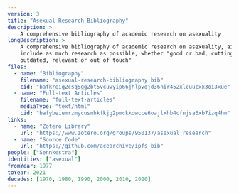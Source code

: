 ```yaml
---
version: 3
title: "Asexual Research Bibliography"
description: >
    A comprehensive bibliography of academic research on asexuality
longDescription: >
    A comprehensive bibliography of academic research on asexuality, aiming to
    include as much research as possible, whether "good or bad, cutting edge or
    outdated, relevant or out of touch"
files:
  - name: "Bibliography"
    filename: "asexual-research-bibliography.bib"
    cid: "bafkreig2csq5gg2bt5vcuvyip66jhlpvqjd36nir452xlcuucxx3oi3xue"
  - name: "Full-text Articles"
    filename: "full-text-articles"
    mediaType: "text/html"
    cid: "bafybeiemrzmycusnhkfkjg2pmckkdwcce6oajlxhb4cfnjsa6xb7izq4hm"
links:
  - name: "Zotero Library"
    url: "https://www.zotero.org/groups/950137/asexual_research"
  - name: "Source Code"
    url: "https://github.com/acearchive/ipfs-bib"
people: ["Sennkestra"]
identities: ["asexual"]
fromYear: 1977
toYear: 2021
decades: [1970, 1980, 1990, 2000, 2010, 2020]
---
```

